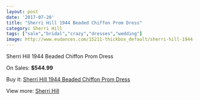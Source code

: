 ```yaml
---
layout: post
date: '2017-07-20'
title: "Sherri Hill 1944 Beaded Chiffon Prom Dress"
category: Sherri Hill
tags: ["sale","bridal","crazy","dresses","wedding"]
image: http://www.eudances.com/15211-thickbox_default/sherri-hill-1944-beaded-chiffon-prom-dress.jpg
---
```

Sherri Hill 1944 Beaded Chiffon Prom Dress

On Sales: **$544.99**
<a href="https://www.eudances.com/en/sherri-hill/4506-sherri-hill-1944-beaded-chiffon-prom-dress.html"><amp-img layout="responsive" width="600" height="600" src="//www.eudances.com/15211-thickbox_default/sherri-hill-1944-beaded-chiffon-prom-dress.jpg" alt="Sherri Hill 1944 Beaded Chiffon Prom Dress 0" /></a>
<a href="https://www.eudances.com/en/sherri-hill/4506-sherri-hill-1944-beaded-chiffon-prom-dress.html"><amp-img layout="responsive" width="600" height="600" src="//www.eudances.com/15213-thickbox_default/sherri-hill-1944-beaded-chiffon-prom-dress.jpg" alt="Sherri Hill 1944 Beaded Chiffon Prom Dress 1" /></a>
<a href="https://www.eudances.com/en/sherri-hill/4506-sherri-hill-1944-beaded-chiffon-prom-dress.html"><amp-img layout="responsive" width="600" height="600" src="//www.eudances.com/15212-thickbox_default/sherri-hill-1944-beaded-chiffon-prom-dress.jpg" alt="Sherri Hill 1944 Beaded Chiffon Prom Dress 2" /></a>

Buy it: [Sherri Hill 1944 Beaded Chiffon Prom Dress](https://www.eudances.com/en/sherri-hill/4506-sherri-hill-1944-beaded-chiffon-prom-dress.html "Sherri Hill 1944 Beaded Chiffon Prom Dress")

View more: [Sherri Hill](https://www.eudances.com/en/80-Sherri-Hill "Sherri Hill")